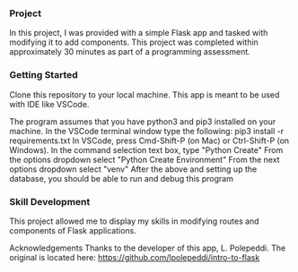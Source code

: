 
### Project ###
In this project, I was provided with a simple Flask app and tasked with modifying it to add components. This project was completed within approximately 30 minutes as part of a programming assessment.

### Getting Started ###
Clone this repository to your local machine.
This app is meant to be used with IDE like VSCode.

The program assumes that you have python3 and pip3 installed on your machine.
In the VSCode terminal window type the following:
    pip3 install -r requirements.txt
In VSCode, press Cmd-Shift-P (on Mac) or Ctrl-Shift-P (on Windows).
   In the command selection text box, type "Python Create"
   From the options dropdown select "Python Create Environment"
   From the next options dropdown select "venv"
After the above and setting up the database, you should be able to run and debug this program

### Skill Development ###
This project allowed me to display my skills in modifying routes and components of Flask applications.

Acknowledgements
Thanks to the developer of this app, L. Polepeddi. The original is located here: https://github.com/lpolepeddi/intro-to-flask
